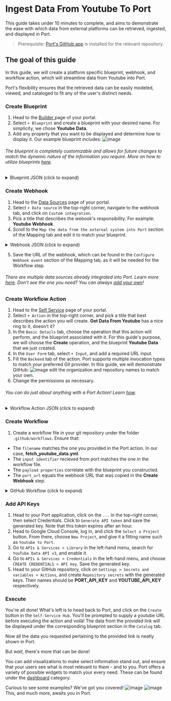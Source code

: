 # Ingest Data From Youtube To Port
This guide takes under 10 minutes to complete, and aims to demonstrate the ease with which data from external platforms can be retrieved, ingested, and displayed in Port.

> Prerequisite: [Port's GitHub app](https://github.com/apps/getport-io) is installed for the relevant repository.


## The goal of this guide
In this guide, we will create a platform specific blueprint, webhook, and workflow action, which will streamline data from Youtube into Port.

Port's flexibility ensures that the retrieved data can be easily modeled, viewed, and cataloged to fit any of the user's distinct needs.

### Create Blueprint

1. Head to the [Builder ](https://app.getport.io/settings/data-model) page of your portal.
2. Select `+ Blueprint` and create a blueprint with your desired name. For simplicity, we chose **Youtube Data**.
3. Add any property that you want to be displayed and determine how to display it. Our example blueprint includes: ![image](https://i.imgur.com/Txl5nfp.png) 
###### The blueprint is completely customizable and allows for future changes to match the dynamic nature of the information you require. More on how to utilize blueprints [here](https://docs.getport.io/build-your-software-catalog/customize-integrations/configure-data-model/setup-blueprint/).

<details>
  <summary>Blueprint JSON (click to expand)</summary>
  <pre><code>
    {
    "identifier": "youtube_data_blueprint",
    "description": "This blueprint displays the retrieved data from the chosen Youtube Source in Port",
    "title": "Youtube Data",
    "icon": "Actions",
    "schema": {
      "properties": {
        "youtube_account_owner": {
          "type": "string",
          "description": "The account which uploaded the Youtube video",
          "title": "Account Owner",
          "icon": "User"
        },
        "youtube_views_count": {
          "type": "number",
          "description": "The number of views of the Youtube video",
          "title": "Views Count",
          "icon": "Infinity"
        },
        "youtube_comments_count": {
          "type": "number",
          "description": "The number of comments on the Youtube video",
          "title": "Comments Count",
          "icon": "DefaultBlueprint"
        },
        "youtube_video_url": {
          "type": "string",
          "description": "The URL of the Youtube Video",
          "title": "Video URL",
          "icon": "Url",
          "format": "url"
        },
        "youtube_upload_date": {
          "type": "string",
          "description": "The date on which the video was uploaded",
          "title": "Upload Date",
          "icon": "Calendar",
          "format": "date-time"
        }
      },
      "required": []
    },
    "mirrorProperties": {},
    "calculationProperties": {},
    "aggregationProperties": {},
    "relations": {}
  }
  </code></pre>
</details>

### Create Webhook
1. Head to the [Data Sources](https://app.getport.io/settings/data-sources) page of your portal.
2. Select `+ Data source` in the top-right corner, navigate to the webhook tab, and click on `Custom integration`.
3. Pick a title that describes the webook's responsibility. For example: **Youtube Webhook**.
4. Scroll to the `Map the data from the external system into Port` section of the Mapping tab and edit it to match your blueprint.
<details>
  <summary>Webhook JSON (click to expand)</summary>
  <pre><code>
[
  {
    "blueprint": "youtube_data_blueprint",
    "operation": "create",
    "filter": ".body.entity.title != null",
    "entity": {
      "identifier": ".body.entity.identifier",
      "title": ".body.entity.title",
      "properties": {
        "youtube_upload_date": ".body.entity.properties.youtube_upload_date",
        "youtube_account_owner": ".body.entity.properties.youtube_account_owner",
        "youtube_views_count": ".body.entity.properties.youtube_views_count",
        "youtube_comments_count": ".body.entity.properties.youtube_comments_count",
        "youtube_video_url": ".body.entity.properties.youtube_video_url"
      }
    }
  }
]
  </code></pre>
</details>

5. Save the URL of the webhook, which can be found in the `Configure Webhook event` section of the Mapping tab, as it will be needed for the Workflow step.
###### There are multiple data sources already integrated into Port. Learn more [here](https://docs.getport.io/build-your-software-catalog/sync-data-to-catalog/#available-plug--play-integrations). Don't see the one you need? You can always [add your own](https://docs.getport.io/build-your-software-catalog/custom-integration/)! 

### Create Workflow Action
1. Head to the [Self Service](https://app.getport.io/self-serve) page of your portal.
2. Select `+ Action` in the top-right corner, and pick a title that best describes the action you will create. **Get Data From Youtube** has a nice ring to it, doesn't it?
3. In the `Basic Details` tab, choose the operation that this action will perform, and the blueprint associated with it. For this guide's purpose, we will choose the **Create** operation, and the blueprint **Youtube Data** that we just created.
4.  In the `User Form` tab, select `+ Input`, and add a required URL input.
5. Fill the `Backend` tab of the action. Port supports multiple invocation types to match your preferred Git provider. In this guide, we will demonstrate GitHub: ![image](https://i.imgur.com/iElwYZR.png)
edit the organization and repository names to match your own.
6. Change the permissions as necessary. 
###### You can do just about anything with a Port Action! Learn [how](https://docs.getport.io/actions-and-automations/create-self-service-experiences/).
<details>
  <summary>Workflow Action JSON (click to expand)</summary>
  <pre><code>
{
  "identifier": "get_data_from_youtube",
  "title": "Get data from Youtube",
  "description": "Fetches data from the given Youtube source and ingests it to Port",
  "trigger": {
    "type": "self-service",
    "operation": "CREATE",
    "userInputs": {
      "properties": {
        "youtube_url": {
          "title": "Youtube URL",
          "description": "Youtube Source Link for a video or playlist",
          "icon": "Link",
          "type": "string",
          "format": "url"
        }
      },
      "required": [
        "youtube_url"
      ],
      "order": [
        "youtube_url"
      ]
    },
    "blueprintIdentifier": "youtube_data_blueprint"
  },
  "invocationMethod": {
    "type": "GITHUB",
    "org": "jordantz",
    "repo": "port",
    "workflow": "fetch_youtube_data.yml",
    "workflowInputs": {
      "": "",
      "youtube_url": ""
    },
    "reportWorkflowStatus": true
  },
  "requiredApproval": false
}
  </code></pre>
</details>

### Create Workflow
1. Create a workflow file in your git repository under the folder `.github/workflows`. Ensure that:
- The `filename` matches the one you provided in the Port action. In our case, **fetch_youtube_data.yml**.
- The `input identifier` recieved from port matches the one in the workflow file.
- The `payload properties` correlate with the blueprint you constructed.
- The `port_url` equals the webhook URL that was copied in the **Create Webhook** step.
<details>
  <summary>GitHub Workflow (click to expand)</summary>
  <pre><code>
name: Fetch YouTube Data and Ingest into Port

on:
  workflow_dispatch:
    inputs:
     youtube_url:
        description: "the desired YouTube Source's URL"
        required: true
        type: string

jobs:
  fetch-and-ingest:
    runs-on: ubuntu-latest

    steps:
    - name: Checkout repository
      uses: actions/checkout@v3

    - name: Set up Python
      uses: actions/setup-python@v4
      with:
        python-version: '3.9'

    - name: Install dependencies
      run: |
        python -m pip install --upgrade pip
        pip install requests google-api-python-client

    - name: Fetch Youtube Data and Ingest into Port
      env:
        YOUTUBE_API_KEY: $ # Youtube API key, acquired from Google Cloud Console
        PORT_API_KEY: $       # Port API key, acquired from Port
      run: |
        python <<EOF
        import os
        import requests
        from urllib.parse import urlparse, parse_qs
        from googleapiclient.discovery import build

        # Inputs and API keys
        youtube_url = "$"
        youtube_api_key = os.environ['YOUTUBE_API_KEY']
        port_api_key = os.environ['PORT_API_KEY']
        port_url = "https://ingest.getport.io/OxySO1wS0HYHaEJ2"  # Port Webhook specific URL

        # Parse the input URL
        query_params = parse_qs(urlparse(youtube_url).query)
        playlist_id = query_params.get("list", [None])[0]
        single_video_id = query_params.get("v", [None])[0]
        if not (playlist_id or single_video_id):
            raise ValueError("Invalid URL. Provide a valid YouTube playlist or video link.")

        # Initialize YouTube API client
        youtube = build('youtube', 'v3', developerKey=youtube_api_key)

        # Headers for Port API request
        headers = {
            "Content-Type": "application/json",
            "Authorization": port_api_key
        }

        # Function to ingest video data into Port
        def ingest_video(video_id):
            # Fetch video details
            video_response = youtube.videos().list(
                part="snippet,statistics",
                id=video_id
            ).execute()

            if not video_response.get("items"):
                raise ValueError(f"Video with ID {video_id} not found.")

            video_data = video_response["items"][0]
            snippet = video_data["snippet"]
            stats = video_data["statistics"]

            # Prepare the payload
            payload = {
                "identifier": video_id,
                "title": snippet["title"],
                "icon": "Default",
                "entity": {
                    "identifier": video_id,
                    "title": snippet["title"],
                    "properties": {
                        "youtube_account_owner": snippet["channelTitle"],
                        "youtube_upload_date": snippet["publishedAt"],
                        "youtube_views_count": int(stats.get("viewCount", 0)),
                        "youtube_comments_count": int(stats.get("commentCount", 0)),
                        "youtube_video_url": f"https://www.youtube.com/watch?v={video_id}"
                    }
                }
            }

            # Log the Payload
            print(payload)

            # Ingest into Port
            response = requests.post(port_url, json=payload, headers=headers)
            
            # Log response status and content
            print(f"Status Code: {response.status_code}")
            print(f"Response Headers: {response.headers}")
            print(f"Response Text: {response.text}")

            if response.status_code not in [200, 202]:
                raise Exception(f"Failed to ingest video {snippet['title']}")
            
        # If it's a playlist, fetch all videos
        if playlist_id:
            next_page_token = None
            while True:
                playlist_response = youtube.playlistItems().list(
                    part="snippet",
                    playlistId=playlist_id,
                    maxResults=50,
                    pageToken=next_page_token
                ).execute()

                for item in playlist_response.get("items", []):
                    video_id = item["snippet"]["resourceId"]["videoId"]
                    ingest_video(video_id)

                # Check if more pages exist
                next_page_token = playlist_response.get("nextPageToken")
                if not next_page_token:
                    break
        elif single_video_id:  # If it's a single video
            ingest_video(single_video_id)
        EOF
  </code></pre>
</details>

### Add API Keys
1. Head to your Port application, click on the `...` in the top-right corner, then select Credentials. Click to `Generate API token` and save the generated key. Note that this token expires after an hour.
2. Head to Google Cloud Console, log in, and click the `Select a Project` button. From there, choose `New Project`, and give it a fitting name such as `Youtube to Port`.
3. Go to `APIs & Services > Library` in the left-hand menu,
search for `YouTube Data API v3`, and enable it.
4.  Go to `APIs & Services > Credentials` in the left-hand menu, and
choose `CREATE CREDENTIALS > API key`.  Save the generated key.
5. Head to your GitHub repository, click on `Settings > Secrets and variables > Actions`, and create `Repository secrets` with the generated keys. Their names should be **PORT_API_KEY** and **YOUTUBE_API_KEY** respectively.

### Execute
You're all done! What's left is to head back to Port, and click on the `Create` button in the `Self-Service Hub`. You'll be prompted to supply a youtube URL before executing the action and voilà! The data from the provided link will be displayed under the corresponding blueprint section in the `Catalog` tab.

Now all the data you requested pertaining to the provided link is neatly shown in Port. 

But *wait*, there's more that can be done! 

You can add visualizations to make select information stand out, and ensure that your users see what is most relevant to them - and to you. Port offers a variety of possible widgets to match your every need. These can be found under the [dashboard](https://docs.getport.io/customize-pages-dashboards-and-plugins/dashboards/) category.

Curious to see some examples? We've got you covered!
![image](https://i.imgur.com/XWHhjdE.png)
![image](https://i.imgur.com/7xQ7t6m.png)
This, and much more, awaits you in Port.

